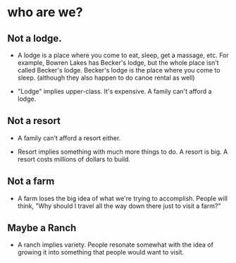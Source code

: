 # who are we?

## Not a lodge.

* A lodge is a place where you come to eat, sleep, get a massage, etc.  For example, Bowren Lakes has Becker's lodge, but the whole place isn't called Becker's lodge.  Becker's lodge is the place where you come to sleep.  (although they also happen to do canoe rental as well)


* "Lodge" implies upper-class.  It's expensive.  A family can't afford a lodge.



## Not a resort

* A family can't afford a resort either.

* Resort implies something with much more things to do.  A resort is big.  A resort costs millions of dollars to build.


## Not a farm

* A farm loses the big idea of what we're trying to accomplish.  People will think, "Why should I travel all the way down there just to visit a farm?"

## Maybe a Ranch

* A ranch implies variety.  People resonate somewhat with the idea of growing it into something that people would want to visit.
